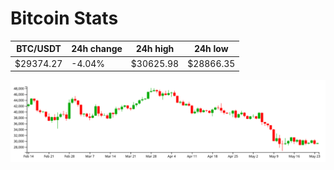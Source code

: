 # Bitcoin Stats

BTC/USDT|24h change|24h high|24h low|
|---|---|---|---|
|$29374.27|-4.04%|$30625.98|$28866.35|

<img src="./chart.svg">
